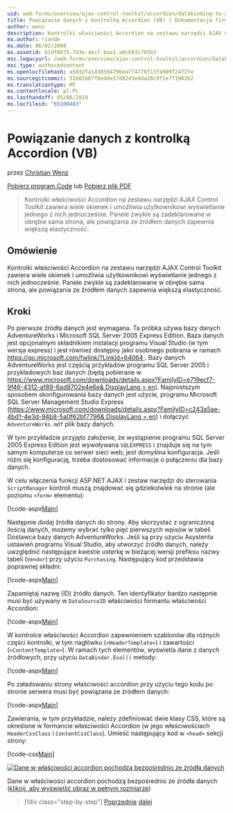 ```yaml
---
uid: web-forms/overview/ajax-control-toolkit/accordion/databinding-to-an-accordion-vb
title: Powiązanie danych z kontrolką Accordion (VB) | Dokumentacja firmy Microsoft
author: wenz
description: Kontrolki właściwości Accordion na zestawu narzędzi AJAX Control Toolkit zawiera wiele okienek i umożliwia użytkownikowi wyświetlanie jednego z nich jednocześnie. Panele zwykle są deklarowane w...
ms.author: riande
ms.date: 06/02/2008
ms.assetid: b19f0875-7d3e-4ecf-baa1-a0c693c765b3
msc.legacyurl: /web-forms/overview/ajax-control-toolkit/accordion/databinding-to-an-accordion-vb
msc.type: authoredcontent
ms.openlocfilehash: a5032fa1438594796ea774776f13f4909f24f2fe
ms.sourcegitcommit: 51b01b6ff8edde57d8243e4da28c9f1e7f1962b2
ms.translationtype: MT
ms.contentlocale: pl-PL
ms.lasthandoff: 05/06/2019
ms.locfileid: "65108403"
---
```

# <a name="databinding-to-an-accordion-vb"></a>Powiązanie danych z kontrolką Accordion (VB)

przez [Christian Wenz](https://github.com/wenz)

[Pobierz program Code](http://download.microsoft.com/download/5/6/d/56d50cef-2011-4c8f-9891-7edc6dc57df9/Accordion1.vb.zip) lub [Pobierz plik PDF](http://download.microsoft.com/download/6/7/1/6718d452-ff89-4d3f-a90e-c74ec2d636a3/accordion1VB.pdf)

> Kontrolki właściwości Accordion na zestawu narzędzi AJAX Control Toolkit zawiera wiele okienek i umożliwia użytkownikowi wyświetlanie jednego z nich jednocześnie. Panele zwykle są zadeklarowane w obrębie sama strona, ale powiązania ze źródłem danych zapewnia większą elastyczność.

## <a name="overview"></a>Omówienie

Kontrolki właściwości Accordion na zestawu narzędzi AJAX Control Toolkit zawiera wiele okienek i umożliwia użytkownikowi wyświetlanie jednego z nich jednocześnie. Panele zwykle są zadeklarowane w obrębie sama strona, ale powiązania ze źródłem danych zapewnia większą elastyczność.

## <a name="steps"></a>Kroki

Po pierwsze źródła danych jest wymagana. Ta próbka używa bazy danych AdventureWorks i Microsoft SQL Server 2005 Express Edition. Baza danych jest opcjonalnym składnikiem instalacji programu Visual Studio (w tym wersja express) i jest również dostępny jako osobnego pobrania w ramach [ https://go.microsoft.com/fwlink/?LinkId=64064 ](https://go.microsoft.com/fwlink/?LinkId=64064). Bazy danych AdventureWorks jest częścią przykładów programu SQL Server 2005 i przykładowych baz danych (będą pobierane w [ https://www.microsoft.com/downloads/details.aspx?FamilyID=e719ecf7-9f46-4312-af89-6ad8702e4e6e&amp; DisplayLang = en](https://www.microsoft.com/downloads/details.aspx?FamilyID=e719ecf7-9f46-4312-af89-6ad8702e4e6e&amp;DisplayLang=en)). Najprostszym sposobem skonfigurowania bazy danych jest użycie, programu Microsoft SQL Server Management Studio Express ([https://www.microsoft.com/downloads/details.aspx?FamilyID=c243a5ae-4bd1-4e3d-94b8-5a0f62bf7796&amp; DisplayLang = en](https://www.microsoft.com/downloads/details.aspx?FamilyID=c243a5ae-4bd1-4e3d-94b8-5a0f62bf7796&amp;DisplayLang=en)) i dołączyć `AdventureWorks.mdf` plik bazy danych.

W tym przykładzie przyjęto założenie, że wystąpienie programu SQL Server 2005 Express Edition jest wywoływana `SQLEXPRESS` i znajduje się na tym samym komputerze co serwer sieci web; jest domyślna konfiguracja. Jeśli różni się konfigurację, trzeba dostosować informacje o połączeniu dla bazy danych.

W celu włączenia funkcji ASP.NET AJAX i zestaw narzędzi do sterowania `ScriptManager` kontroli muszą znajdować się gdziekolwiek na stronie (ale poziomu `<form>` elementu):

[!code-aspx[Main](databinding-to-an-accordion-vb/samples/sample1.aspx)]

Następnie dodaj źródła danych do strony. Aby skorzystać z ograniczoną ilością danych, możemy wybrać tylko pięć pierwszych wpisów w tabeli Dostawca bazy danych AdventureWorks. Jeśli są przy użyciu Asystenta ustawień programu Visual Studio, aby utworzyć źródło danych, należy uwzględnić następujące kwestie usterkę w bieżącej wersji prefiksu nazwy tabeli (`Vendor`) przy użyciu `Purchasing`. Następujący kod przedstawia poprawnej składni:

[!code-aspx[Main](databinding-to-an-accordion-vb/samples/sample2.aspx)]

Zapamiętaj nazwę (ID) źródło danych. Ten identyfikator bardzo następnie musi być używany w `DataSourceID` właściwości formantu właściwości Accordion:

[!code-aspx[Main](databinding-to-an-accordion-vb/samples/sample3.aspx)]

W kontrolce właściwości Accordion zapewnieniem szablonów dla różnych części kontrolki, w tym nagłówku (`<HeaderTemplate>`) i zawartości (`<ContentTemplate>`). W ramach tych elementów, wyświetla dane z danych źródłowych, przy użyciu `DataBinder.Eval()` metody:

[!code-aspx[Main](databinding-to-an-accordion-vb/samples/sample4.aspx)]

Po załadowaniu strony właściwości accordion przy użyciu tego kodu po stronie serwera musi być powiązana ze źródłem danych:

[!code-aspx[Main](databinding-to-an-accordion-vb/samples/sample5.aspx)]

Zawierania, w tym przykładzie, należy zdefiniować dwie klasy CSS, które są określone w formancie właściwości Accordion (w jego właściwościach `HeaderCssClass` i `ContentCssClass`). Umieść następujący kod w `<head>` sekcji strony:

[!code-css[Main](databinding-to-an-accordion-vb/samples/sample6.css)]

[![Dane w właściwości accordion pochodzą bezpośrednio ze źródła danych](databinding-to-an-accordion-vb/_static/image2.png)](databinding-to-an-accordion-vb/_static/image1.png)

Dane w właściwości accordion pochodzą bezpośrednio ze źródła danych ([kliknij, aby wyświetlić obraz w pełnym rozmiarze](databinding-to-an-accordion-vb/_static/image3.png))

> [!div class="step-by-step"]
> [Poprzednie](dynamically-adding-an-accordion-pane-cs.md)
> [dalej](dynamically-adding-an-accordion-pane-vb.md)

